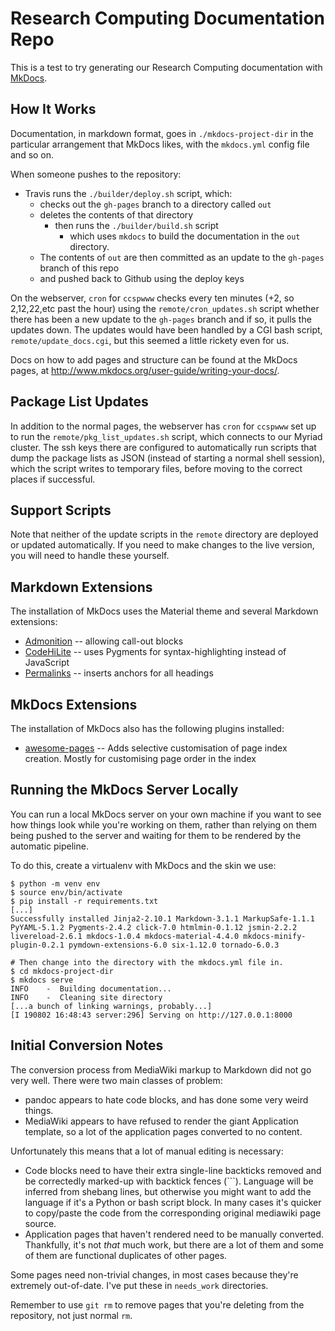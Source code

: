 # Research Computing Documentation Repo

This is a test to try generating our Research Computing documentation with [MkDocs](https://www.mkdocs.org/).

## How It Works

Documentation, in markdown format, goes in `./mkdocs-project-dir` in the particular arrangement that MkDocs likes, with the `mkdocs.yml` config file and so on.

When someone pushes to the repository:
 - Travis runs the `./builder/deploy.sh` script, which:
   - checks out the `gh-pages` branch to a directory called `out`
   - deletes the contents of that directory
     - then runs the `./builder/build.sh` script
       - which uses `mkdocs` to build the documentation in the `out` directory. 
   - The contents of `out` are then committed as an update to the `gh-pages` branch of this repo
   - and pushed back to Github using the deploy keys

On the webserver, `cron` for `ccspwww` checks every ten minutes (+2, so 2,12,22,etc past the hour) using the `remote/cron_updates.sh` script whether there has been a new update to the `gh-pages` branch and if so, it pulls the updates down. The updates would have been handled by a CGI bash script, `remote/update_docs.cgi`, but this seemed a little rickety even for us.

Docs on how to add pages and structure can be found at the MkDocs pages, at <http://www.mkdocs.org/user-guide/writing-your-docs/>.

## Package List Updates

In addition to the normal pages, the webserver has `cron` for `ccspwww` set up to run the `remote/pkg_list_updates.sh` script, which connects to our Myriad cluster. The ssh keys there are configured to automatically run scripts that dump the package lists as JSON (instead of starting a normal shell session), which the script writes to temporary files, before moving to the correct places if successful.

## Support Scripts

Note that neither of the update scripts in the `remote` directory are deployed or updated automatically. If you need to make changes to the live version, you will need to handle these yourself.

## Markdown Extensions

The installation of MkDocs uses the Material theme and several Markdown extensions:

 - [Admonition](https://squidfunk.github.io/mkdocs-material/extensions/admonition/) -- allowing call-out blocks
 - [CodeHiLite](https://squidfunk.github.io/mkdocs-material/extensions/codehilite/) -- uses Pygments for syntax-highlighting instead of JavaScript
 - [Permalinks](https://squidfunk.github.io/mkdocs-material/extensions/permalinks/) -- inserts anchors for all headings

## MkDocs Extensions

The installation of MkDocs also has the following plugins installed:

 - [awesome-pages](https://github.com/lukasgeiter/mkdocs-awesome-pages-plugin) -- Adds selective customisation of page index creation. Mostly for customising page order in the index

## Running the MkDocs Server Locally

You can run a local MkDocs server on your own machine if you want to see how things look while you're working on them, rather than relying on them being pushed to the server and waiting for them to be rendered by the automatic pipeline.

To do this, create a virtualenv with MkDocs and the skin we use:

```
$ python -m venv env
$ source env/bin/activate
$ pip install -r requirements.txt 
[...]
Successfully installed Jinja2-2.10.1 Markdown-3.1.1 MarkupSafe-1.1.1 PyYAML-5.1.2 Pygments-2.4.2 click-7.0 htmlmin-0.1.12 jsmin-2.2.2 livereload-2.6.1 mkdocs-1.0.4 mkdocs-material-4.4.0 mkdocs-minify-plugin-0.2.1 pymdown-extensions-6.0 six-1.12.0 tornado-6.0.3

# Then change into the directory with the mkdocs.yml file in.
$ cd mkdocs-project-dir
$ mkdocs serve
INFO    -  Building documentation... 
INFO    -  Cleaning site directory 
[...a bunch of linking warnings, probably...]
[I 190802 16:48:43 server:296] Serving on http://127.0.0.1:8000
```

## Initial Conversion Notes

The conversion process from MediaWiki markup to Markdown did not go very well. There were two main classes of problem:

 - pandoc appears to hate code blocks, and has done some very weird things.
 - MediaWiki appears to have refused to render the giant Application template, so a lot of the application pages converted to no content.

Unfortunately this means that a lot of manual editing is necessary:

 - Code blocks need to have their extra single-line backticks removed and be correctedly marked-up with backtick fences (\`\`\`). Language will be inferred from shebang lines, but otherwise you might want to add the language if it's a Python or bash script block. In many cases it's quicker to copy/paste the code from the corresponding original mediawiki page source.
 - Application pages that haven't rendered need to be manually converted. Thankfully, it's not *that* much work, but there are a lot of them and some of them are functional duplicates of other pages.

Some pages need non-trivial changes, in most cases because they're extremely out-of-date. I've put these in `needs_work` directories.

Remember to use `git rm` to remove pages that you're deleting from the repository, not just normal `rm`.
